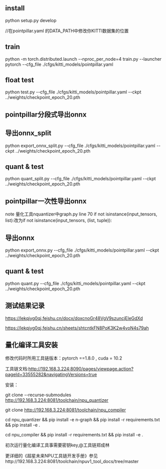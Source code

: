 ## install
python setup.py develop

//在pointpillar.yaml 的DATA_PATH中修改你KITTI数据集的位置

## train
python -m torch.distributed.launch --nproc_per_node=4 train.py --launcher pytorch --cfg_file ./cfgs/kitti_models/pointpillar.yaml

## float test
python test.py --cfg_file ./cfgs/kitti_models/pointpillar.yaml  --ckpt ../weights/checkpoint_epoch_20.pth

## pointpillar分段式导出onnx
## 导出onnx_split
python export_onnx_split.py --cfg_file ./cfgs/kitti_models/pointpillar.yaml --ckpt ../weights/checkpoint_epoch_20.pth

## quant & test
python quant_split.py --cfg_file ./cfgs/kitti_models/pointpillar.yaml --ckpt ../weights/checkpoint_epoch_20.pth

## pointpillar一次性导出onnx
note 
量化工具nquantizer中graph.py line 70
if not isinstance(input_tensors, list):改为if not isinstance(input_tensors, (list, tuple)):
## 导出onnx
python export_onnx.py --cfg_file ./cfgs/kitti_models/pointpillar.yaml --ckpt ../weights/checkpoint_epoch_20.pth

## quant & test
python quant.py --cfg_file ./cfgs/kitti_models/pointpillar.yaml --ckpt ../weights/checkpoint_epoch_20.pth


## 测试结果记录
https://lekqjyg0qj.feishu.cn/docx/doxcnoGr48VgV9szuncjEleGdXd

https://lekqjyg0qj.feishu.cn/sheets/shtcntkFN8PoK3K2w4voN4s79ah


## 量化编译工具安装


修改代码时所用工具链版本：pytorch ==1.8.0  , cuda = 10.2

工具链文档:http://192.168.3.224:8090/pages/viewpage.action?pageId=33555282&navigatingVersions=true

安装：

git clone --recurse-submodules http://192.168.3.224:8081/toolchain/npu_quantizer

git clone http://192.168.3.224:8081/toolchain/npu_compiler

cd npu_quantizer && pip install -e n-graph && pip install -r requirements.txt && pip install -e .

cd npu_compiler && pip install -r requirements.txt && pip install -e .

初次运行量化编译工具事需要密钥key,@工具链郑成林

更详细的《超星未来NPU工具链开发手册》参见http://192.168.3.224:8081/toolchain/npuv1_tool_docs/tree/master
